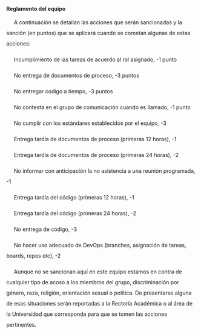 **Reglamento del equipo** 

<p style="text-indent:20px; line-height:2;">
A continuación se detallan las acciones que serán sancionadas y la sanción (en puntos) que se aplicará cuando se cometan algunas de estas acciones:

<p style="text-indent:20px; line-height:2;">
Incumplimiento de las tareas de acuerdo al rol asignado, -1 punto

<p style="text-indent:20px; line-height:2;">
No entrega de documentos de proceso, -3 puntos

<p style="text-indent:20px; line-height:2;">
No entregar codigo a tiempo, -3 puntos

<p style="text-indent:20px; line-height:2;">
No contesta en el grupo de comunicación cuando es llamado, -1 punto

<p style="text-indent:20px; line-height:2;">
No cumplir con los estándares establecidos por el equipo, -3

<p style="text-indent:20px; line-height:2;">
Entrega tardía de documentos de proceso (primeras 12 horas), -1

<p style="text-indent:20px; line-height:2;">
Entrega tardía de documentos de proceso (primeras 24 horas), -2

<p style="text-indent:20px; line-height:2;">
No informar con anticipación la no asistencia a una reunión programada,	-1

<p style="text-indent:20px; line-height:2;">
Entrega tardía del código (primeras 12 horas), -1    

<p style="text-indent:20px; line-height:2;"> 
Entrega tardía del código (primeras 24 horas), -2

<p style="text-indent:20px; line-height:2;">
No entrega de código, -3 

<p style="text-indent:20px; line-height:2;">
No hacer uso adecuado de DevOps (branches, asignación de tareas, boards, repos etc), -2


<p style="text-indent:20px; line-height:2;">
Aunque no se sancionan aquí en este equipo estamos en contra de cualquier tipo de acoso a los miembros del grupo, discriminación por género, raza, religión, orientación sexual o política. De presentarse alguna de esas situaciones serán reportadas a la Rectoría Académica o al área de la Universidad que corresponda para que se tomen las acciones pertinentes.


